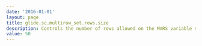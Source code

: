 ```yaml
---
date: '2016-01-01'
layout: page
title: glide.sc.multirow_set.rows.size
description: Controls the number of rows allowed on the MVRS variable sets
value: 50
---
```

